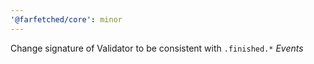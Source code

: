 ```yaml
---
'@farfetched/core': minor
---
```


Change signature of Validator to be consistent with `.finished.*` _Events_
